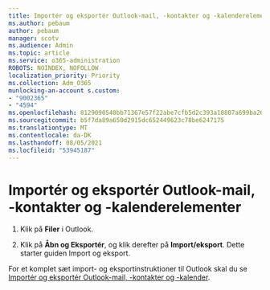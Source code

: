 ```yaml
---
title: Importér og eksportér Outlook-mail, -kontakter og -kalenderelementer
ms.author: pebaum
author: pebaum
manager: scotv
ms.audience: Admin
ms.topic: article
ms.service: o365-administration
ROBOTS: NOINDEX, NOFOLLOW
localization_priority: Priority
ms.collection: Adm_O365
munlocking-an-account s.custom:
- "9002365"
- "4594"
ms.openlocfilehash: 8129090540bb71367e57f22abe7cfb5d2c393a18807a699ba26440928a87fbe7
ms.sourcegitcommit: b5f7da89a650d2915dc652449623c78be6247175
ms.translationtype: MT
ms.contentlocale: da-DK
ms.lasthandoff: 08/05/2021
ms.locfileid: "53945187"
---
```

# <a name="import-and-export-outlook-email-contacts-and-calendar-items"></a>Importér og eksportér Outlook-mail, -kontakter og -kalenderelementer

1. Klik på **Filer** i Outlook.

2. Klik på **Åbn og Eksportér**, og klik derefter på **Import/eksport**. Dette starter guiden Import og eksport.

For et komplet sæt import- og eksportinstruktioner til Outlook skal du se [Importér og eksportér Outlook-mail, -kontakter og -kalender](https://support.office.com/article/import-and-export-outlook-email-contacts-and-calendar-92577192-3881-4502-b79d-c3bbada6c8ef).
